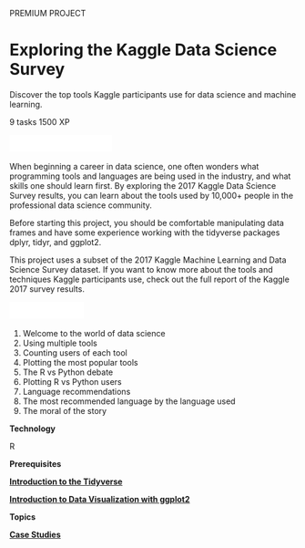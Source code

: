 PREMIUM PROJECT
# Exploring the Kaggle Data Science Survey

Discover the top tools Kaggle participants use for data science and machine learning.

9 tasks
1500 XP

<img src="style-project-description.svg" width="180" height="30" alt="css-in-readme">

When beginning a career in data science, one often wonders what programming tools and languages are being used in the industry, and what skills one should learn first. By exploring the 2017 Kaggle Data Science Survey results, you can learn about the tools used by 10,000+ people in the professional data science community.

Before starting this project, you should be comfortable manipulating data frames and have some experience working with the tidyverse packages dplyr, tidyr, and ggplot2.

This project uses a subset of the 2017 Kaggle Machine Learning and Data Science Survey dataset. If you want to know more about the tools and techniques Kaggle participants use, check out the full report of the Kaggle 2017 survey results.

<img src="style-project-tasks.svg" width="130" height="30" alt="css-in-readme">

1. Welcome to the world of data science
2. Using multiple tools
3. Counting users of each tool
4. Plotting the most popular tools
5. The R vs Python debate
6. Plotting R vs Python users
7. Language recommendations
8. The most recommended language by the language used
9. The moral of the story

**Technology**

R

**Prerequisites**

[**Introduction to the Tidyverse**](https://github.com/Torregu/DataCamp/tree/main/Courses/Programming/R/Introduction%20to%20the%20Tidyverse)

[**Introduction to Data Visualization with ggplot2**](https://github.com/Torregu/DataCamp/tree/main/Courses/Data%20Visualization/R/Introduction%20to%20Data%20Visualization%20with%20ggplot2)

**Topics**

[**Case Studies**](https://github.com/Torregu/DataCamp/tree/main/Projects/Case%20Studies/R)
